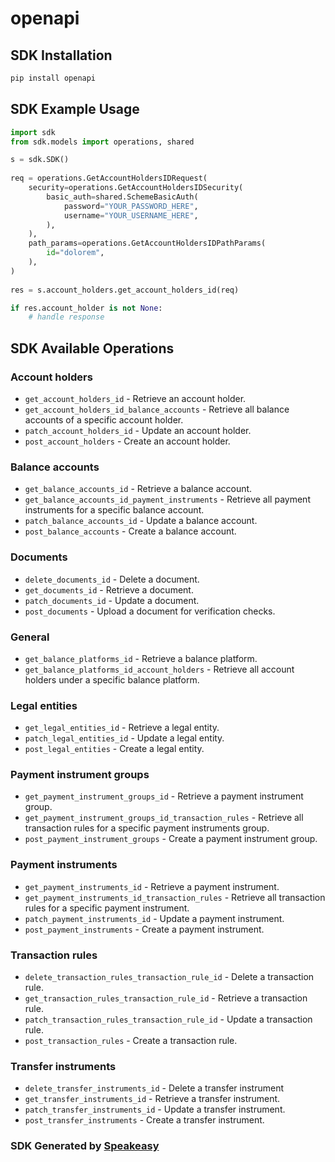 # openapi

<!-- Start SDK Installation -->
## SDK Installation

```bash
pip install openapi
```
<!-- End SDK Installation -->

## SDK Example Usage
<!-- Start SDK Example Usage -->
```python
import sdk
from sdk.models import operations, shared

s = sdk.SDK()
    
req = operations.GetAccountHoldersIDRequest(
    security=operations.GetAccountHoldersIDSecurity(
        basic_auth=shared.SchemeBasicAuth(
            password="YOUR_PASSWORD_HERE",
            username="YOUR_USERNAME_HERE",
        ),
    ),
    path_params=operations.GetAccountHoldersIDPathParams(
        id="dolorem",
    ),
)
    
res = s.account_holders.get_account_holders_id(req)

if res.account_holder is not None:
    # handle response
```
<!-- End SDK Example Usage -->

<!-- Start SDK Available Operations -->
## SDK Available Operations

### Account holders

* `get_account_holders_id` - Retrieve an account holder.
* `get_account_holders_id_balance_accounts` - Retrieve all balance accounts of a specific account holder.
* `patch_account_holders_id` - Update an account holder.
* `post_account_holders` - Create an account holder.

### Balance accounts

* `get_balance_accounts_id` - Retrieve a balance account.
* `get_balance_accounts_id_payment_instruments` - Retrieve all payment instruments for a specific balance account.
* `patch_balance_accounts_id` - Update a balance account.
* `post_balance_accounts` - Create a balance account.

### Documents

* `delete_documents_id` - Delete a document.
* `get_documents_id` - Retrieve a document.
* `patch_documents_id` - Update a document.
* `post_documents` - Upload a document for verification checks.

### General

* `get_balance_platforms_id` - Retrieve a balance platform.
* `get_balance_platforms_id_account_holders` - Retrieve all account holders under a specific balance platform.

### Legal entities

* `get_legal_entities_id` - Retrieve a legal entity.
* `patch_legal_entities_id` - Update a legal entity.
* `post_legal_entities` - Create a legal entity.

### Payment instrument groups

* `get_payment_instrument_groups_id` - Retrieve a payment instrument group.
* `get_payment_instrument_groups_id_transaction_rules` - Retrieve all transaction rules for a specific payment instruments group.
* `post_payment_instrument_groups` - Create a payment instrument group.

### Payment instruments

* `get_payment_instruments_id` - Retrieve a payment instrument.
* `get_payment_instruments_id_transaction_rules` - Retrieve all transaction rules for a specific payment instrument.
* `patch_payment_instruments_id` - Update a payment instrument.
* `post_payment_instruments` - Create a payment instrument.

### Transaction rules

* `delete_transaction_rules_transaction_rule_id` - Delete a transaction rule.
* `get_transaction_rules_transaction_rule_id` - Retrieve a transaction rule.
* `patch_transaction_rules_transaction_rule_id` - Update a transaction rule.
* `post_transaction_rules` - Create a transaction rule.

### Transfer instruments

* `delete_transfer_instruments_id` - Delete a transfer instrument
* `get_transfer_instruments_id` - Retrieve a transfer instrument.
* `patch_transfer_instruments_id` - Update a transfer instrument.
* `post_transfer_instruments` - Create a transfer instrument.

<!-- End SDK Available Operations -->

### SDK Generated by [Speakeasy](https://docs.speakeasyapi.dev/docs/using-speakeasy/client-sdks)
